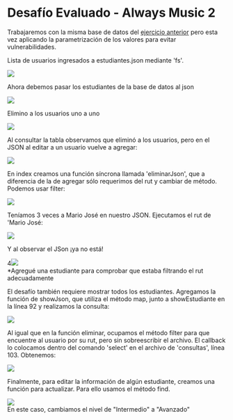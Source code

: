 <h1>Desafío Evaluado - Always Music 2</h1>
<p>Trabajaremos con la misma base de datos del <a href='https://github.com/PauliPuli/DE-Always_music'>ejercicio anterior</a> pero esta vez aplicando la parametrización de los valores para evitar vulnerabilidades.</p>

<p>Lista de usuarios ingresados a estudiantes.json mediante 'fs'.</p>
<img src='https://github.com/PauliPuli/DE-Always_music_2/assets/156126623/1ebbc318-d7b8-4ae4-8eb3-add72282f735'>
<p>Ahora debemos pasar los estudiantes de la base de datos al json</p>

<img src='https://github.com/PauliPuli/DE-Always_music_2/assets/156126623/186f771c-9aac-4ae2-8422-dcded49b88c6'>
<p>Elimino a los usuarios uno a uno</p>
<img src='/image002.png'>
<p>Al consultar la tabla observamos que eliminó a los usuarios, pero en el JSON al editar a un usuario vuelve a agregar:</p>
<img src='/image003.png'>
<p>En index creamos una función síncrona llamada 'eliminarJson', que a diferencia de la de agregar sólo requerimos del rut y cambiar de método. Podemos usar filter:</p>
<img src='/image004.png'>
<p>Teníamos 3 veces a Mario José en nuestro JSON. Ejecutamos el rut de 'Mario José:</p>
<img src='/image005.png'>
<p>Y al observar el JSon ¡ya no está!</p>
4<img src='/image006.png'>
<figcaption>*Agregué una estudiante para comprobar que estaba filtrando el rut adecuadamente</figcaption>
<p>El desafío también requiere mostrar todos los estudiantes. Agregamos la función de showJson, que utiliza el método map, junto a showEstudiante en la línea 92 y realizamos la consulta:</p>
<img src='/image007.png'>
<p>Al igual que en la función eliminar, ocupamos el método filter para que encuentre al usuario por su rut, pero sin sobreescribir el archivo. El callback lo colocamos dentro del comando 'select' en el archivo de 'consultas', línea 103. Obtenemos: </p>
<img src='/image008.png'>
<p>Finalmente, para editar la información de algún estudiante, creamos una función para actualizar. Para ello usamos el método find.</p>
<img src='/image009.png'>
<figcaption>En este caso, cambiamos el nivel de "Intermedio" a "Avanzado"</figcaption>

